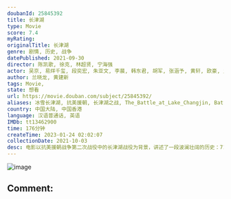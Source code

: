 ```yaml
---
doubanId: 25845392
title: 长津湖
type: Movie
score: 7.4
myRating: 
originalTitle: 长津湖
genre: 剧情, 历史, 战争
datePublished: 2021-09-30
director: 陈凯歌, 徐克, 林超贤, 宁海强
actor: 吴京, 易烊千玺, 段奕宏, 朱亚文, 李晨, 韩东君, 胡军, 张涵予, 黄轩, 欧豪, 史彭元, 李岷城, 唐国强, 杨一威, 周小斌, 林永健, 王宁, 刘劲, 卢奇, 王伍福, 耿乐, 曹阳, 李军, 王同辉, 艾米, 石昊正, 许明虎, 刘沙, 王健, undefined, 张笑君, 吴卫东, 周惠林, 贺镪, 赵永占, 王洪涛, 成国栋, 林京来, 褚栓忠, 张一鸣, 陆苇, 田征, 张宁江, 刚毅, 王燕阳, 蔡心, 孙渤洋, undefined, 李易泽, undefined, 那志东, 刘欣杰, 李博, 韩伯维, 贾兴钢, 闫鹏, 史磊, 王冠淇, 王志刚, 王子龙, 张晨音, 吴东健, 李卓扬, 刘治威, 何跃飞, 唐志强, 胡学良, 辛玉波, 张跃, undefined, 谢京达, 张镭, 刘津彤, 黄晓航, 曹敖日格勒, 张志坤, 章小磊, 宋玉臣, 潘展展, 孙毅, 庄小龙, 王振威, 陈泽轩, 李小锋, 赵亦涵, 张玉波, 张修, 唐琳森, 朱光明, 尹元章, 蒋潇林, 张志勤, 程亦, 杨灿, undefined, 吴明杭, 詹姆斯·菲尔伯德, 约翰·克鲁兹, 黎艾蒙, 歪歪, 孙国帅, 杰古, 安地, 基里洛·舒尔加, 马蒂亚斯·洛里里
author: 兰晓龙, 黄建新
tags: Movie, 
state: 想看
url: https://movie.douban.com/subject/25845392/
aliases: 冰雪长津湖, 抗美援朝, 长津湖之战, The_Battle_at_Lake_Changjin, Battle_of_Chosin_Reservior
country: 中国大陆, 中国香港
language: 汉语普通话, 英语
IMDb: tt13462900
time: 176分钟
createTime: 2023-01-24 02:02:07
collectionDate: 2021-10-03
desc: 电影以抗美援朝战争第二次战役中的长津湖战役为背景，讲述了一段波澜壮阔的历史：71年前，中国人民志愿军赴朝作战，在极寒严酷环境下，东线作战部队凭着钢铁意志和英勇无畏的战斗精神一路追击，奋勇杀敌，扭转了战...
---
```


![image](p2681329386.jpg)

Comment: 
---

